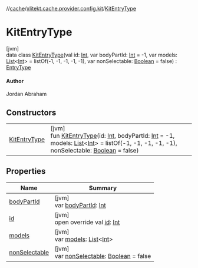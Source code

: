 //[cache](../../../index.md)/[xlitekt.cache.provider.config.kit](../index.md)/[KitEntryType](index.md)

# KitEntryType

[jvm]\
data class [KitEntryType](index.md)(val id: [Int](https://kotlinlang.org/api/latest/jvm/stdlib/kotlin/-int/index.html), var bodyPartId: [Int](https://kotlinlang.org/api/latest/jvm/stdlib/kotlin/-int/index.html) = -1, var models: [List](https://kotlinlang.org/api/latest/jvm/stdlib/kotlin.collections/-list/index.html)&lt;[Int](https://kotlinlang.org/api/latest/jvm/stdlib/kotlin/-int/index.html)&gt; = listOf(-1, -1, -1, -1, -1), var nonSelectable: [Boolean](https://kotlinlang.org/api/latest/jvm/stdlib/kotlin/-boolean/index.html) = false) : [EntryType](../../xlitekt.cache.provider/-entry-type/index.md)

#### Author

Jordan Abraham

## Constructors

| | |
|---|---|
| [KitEntryType](-kit-entry-type.md) | [jvm]<br>fun [KitEntryType](-kit-entry-type.md)(id: [Int](https://kotlinlang.org/api/latest/jvm/stdlib/kotlin/-int/index.html), bodyPartId: [Int](https://kotlinlang.org/api/latest/jvm/stdlib/kotlin/-int/index.html) = -1, models: [List](https://kotlinlang.org/api/latest/jvm/stdlib/kotlin.collections/-list/index.html)&lt;[Int](https://kotlinlang.org/api/latest/jvm/stdlib/kotlin/-int/index.html)&gt; = listOf(-1, -1, -1, -1, -1), nonSelectable: [Boolean](https://kotlinlang.org/api/latest/jvm/stdlib/kotlin/-boolean/index.html) = false) |

## Properties

| Name | Summary |
|---|---|
| [bodyPartId](body-part-id.md) | [jvm]<br>var [bodyPartId](body-part-id.md): [Int](https://kotlinlang.org/api/latest/jvm/stdlib/kotlin/-int/index.html) |
| [id](id.md) | [jvm]<br>open override val [id](id.md): [Int](https://kotlinlang.org/api/latest/jvm/stdlib/kotlin/-int/index.html) |
| [models](models.md) | [jvm]<br>var [models](models.md): [List](https://kotlinlang.org/api/latest/jvm/stdlib/kotlin.collections/-list/index.html)&lt;[Int](https://kotlinlang.org/api/latest/jvm/stdlib/kotlin/-int/index.html)&gt; |
| [nonSelectable](non-selectable.md) | [jvm]<br>var [nonSelectable](non-selectable.md): [Boolean](https://kotlinlang.org/api/latest/jvm/stdlib/kotlin/-boolean/index.html) = false |
